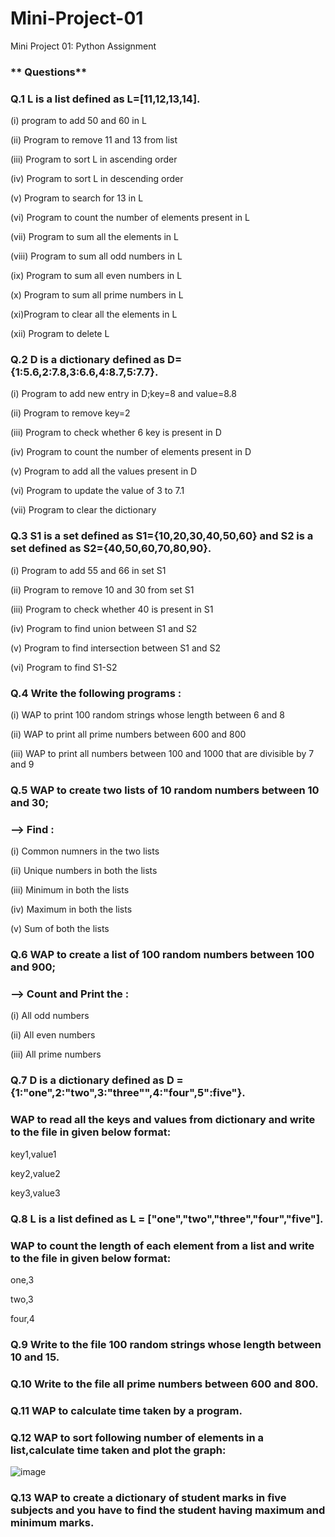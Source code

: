 # Mini-Project-01
Mini Project 01: Python Assignment
### ** Questions**
### **Q.1 L is a list defined as L=[11,12,13,14].**

(i) program to add 50 and 60 in L 

(ii) Program to remove 11 and 13 from list 

(iii) Program to sort L in ascending order

(iv) Program to sort L in descending order 

(v) Program to search for 13 in L 

(vi) Program to count the number of elements present in L

(vii) Program to sum all the elements in L

(viii) Program to sum all odd numbers in L

(ix) Program to sum all even numbers in L

(x) Program to sum all prime numbers in L

(xi)Program to clear all the elements in L

(xii) Program to delete L

### **Q.2 D is a dictionary defined as D={1:5.6,2:7.8,3:6.6,4:8.7,5:7.7}.**

(i) Program to add new entry in D;key=8 and value=8.8 

(ii) Program to remove key=2

(iii) Program to check whether 6 key is present in D

(iv) Program to count the number of elements present in D

(v) Program to add all the values present in D

(vi) Program to update the value of 3 to 7.1

(vii) Program to clear the dictionary

### **Q.3 S1 is a set defined as S1={10,20,30,40,50,60}** and  **S2 is a set defined as S2={40,50,60,70,80,90}.**
(i) Program to add 55 and 66 in set S1 

(ii) Program to remove 10 and 30 from set S1

(iii) Program to check whether 40 is present in S1

(iv) Program to find union between S1 and S2

(v) Program to find intersection between S1 and S2

(vi) Program to find S1-S2

### **Q.4 Write the following programs :**

(i) WAP to print 100 random strings whose length between 6 and 8

(ii) WAP to print all prime numbers between 600 and 800

(iii) WAP to print all numbers between 100 and 1000 that are divisible by 7 and 9

### **Q.5 WAP to create two lists of 10 random numbers between 10 and 30;**
### --> Find :
(i) Common numners in the two lists

(ii) Unique numbers in both the lists

(iii) Minimum in both the lists

(iv) Maximum in both the lists

(v) Sum of both the lists

### **Q.6 WAP to create a list of 100 random numbers between 100 and 900;**
### --> Count and Print the :
(i) All odd numbers

(ii) All even numbers

(iii) All prime numbers

### **Q.7 D is a dictionary defined as D = {1:"one",2:"two",3:"three"",4:"four",5":five"}.**
### WAP to read all the keys and values from dictionary and write to the file in given below format:
key1,value1

key2,value2

key3,value3

### **Q.8 L is a list defined as L = ["one","two","three","four","five"].**
### WAP to count the length of each element from a list and write to the file in given below format:
one,3

two,3

four,4

### **Q.9 Write to the file 100 random strings whose length between 10 and 15.**

### **Q.10 Write to the file all prime numbers between 600 and 800.**

### **Q.11 WAP to calculate time taken by a program.**

### **Q.12 WAP to sort following number of elements in a list,calculate time taken and plot the graph:**

![image](https://github.com/user-attachments/assets/e7947e33-ddd6-43da-b148-df5197ba0600)

### **Q.13 WAP to create a dictionary of student marks in five subjects and you have to find the student having maximum and minimum marks.**
